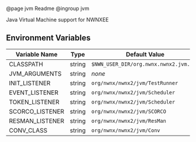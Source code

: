@page jvm Readme
@ingroup jvm 

Java Virtual Machine support for NWNXEE

## Environment Variables

| Variable Name   |  Type  | Default Value                            |
| -------------   | :----: | ------------------------------------     |
| CLASSPATH       | string | ``$NWN_USER_DIR/org.nwnx.nwnx2.jvm.jar`` |
| JVM_ARGUMENTS   | string | _none_                                   |
| INIT_LISTENER   | string | ``org/nwnx/nwnx2/jvm/TestRunner``  |
| EVENT_LISTENER  | string | ``org/nwnx/nwnx2/jvm/Scheduler``   |
| TOKEN_LISTENER  | string | ``org/nwnx/nwnx2/jvm/Scheduler``   |
| SCORCO_LISTENER | string | ``org/nwnx/nwnx2/jvm/SCORCO``      |
| RESMAN_LISTENER | string | ``org/nwnx/nwnx2/jvm/ResMan``      |
| CONV_CLASS      | string | ``org/nwnx/nwnx2/jvm/Conv``        |
